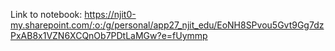 
Link to notebook: https://njit0-my.sharepoint.com/:o:/g/personal/app27_njit_edu/EoNH8SPvou5Gvt9Gg7dzPxAB8x1VZN6XCQnOb7PDtLaMGw?e=fUymmp
